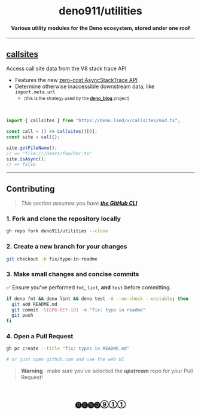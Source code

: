 <div align="center">

# deno911/utilities

#### Various utility modules for the Deno ecosystem, stored under one roof

</div>

---

## [**callsites**](./modules/callsites#readme)

Access call site data from the V8 stack trace API

- Features the new [zero-cost AsyncStackTrace API][asyncstacktrace-api]
- Determine otherwise inaccessible downstream data, like `import.meta.url`
  - <small>(this is the strategy used by the
    [**deno_blog**](https://github.com/denoland/blog) project)</small>

<br>

```ts
import { callsites } from "https://deno.land/x/callsites/mod.ts";

const call = () => callsites()[0];
const site = call();

site.getFileName();
// => "file:///Users/foo/bar.ts"
site.isAsync();
// => false
```

---

## Contributing

> _This section assumes you have [**the GitHub CLI**][gh-cli]_

### 1. Fork and clone the repository locally

```sh
gh repo fork deno911/utilities --clone
```

### 2. Create a new branch for your changes

```sh
git checkout -b fix/typo-in-readme
```

### 3. Make small changes and concise commits

✅ Ensure you've performed `fmt`, `lint`, **and** `test` before committing.

```sh
if deno fmt && deno lint && deno test -A --no-check --unstable; then
  git add README.md
  git commit -S[GPG-KEY-iD] -m "fix: typo in readme"
  git push
fi
```

### 4. Open a Pull Request

```sh
gh pr create --title "fix: typos in README.md"

# or just open github.com and use the web UI
```

> **Warning** · make sure you've selected the _**upstream**_ repo for your Pull
> Request!

<br><div align="center">

### [🅓🅔🅝🅞⑨①①][deno911]

</div>

[arweave]: https://arweave.org "Arweave Blockchain"
[codespaces]: https://github.com/features/codespaces "GitHub Codespaces Documentation"
[deno911]: https://github.com/deno911 "Projects by Deno911 on GitHub"
[deno-land]: https://deno.land "Deno.land - Official Module Registry"
[nest-land]: https://nest.land "Nest.land - Immutable Module Registry"
[dnt]: https://deno.land/x/dnt "dnt - Deno to Node Transformer"
[eggs-update]: https://docs.nest.land/eggs/updating-all-of-your-dependencies "Nest.land Documentation - Updating Dependencies with the Eggs CLI"
[eggs-cli]: https://docs.nest.land/eggs "Nest.land Documentation - the Eggs CLI"
[gh-cli]: https://cli.github.com "GitHub CLI Homepage"
[gh-actions]: https://actions.github.com "GitHub Actions Documentation"
[gitpod]: https://gitpod.io "Gitpod.io Homepage"
[npm]: https://npmjs.org "NPM Registry"
[open-in-gitpod]: https://gitpod.io/#https://github.com/deno911/utilities "Open in a new Gitpod Workspace"
[asyncstacktrace-api]: https://v8.dev/docs/stack-trace-api#async-stack-traces "V8 - Zero-Cost Async Stack Traces API"
